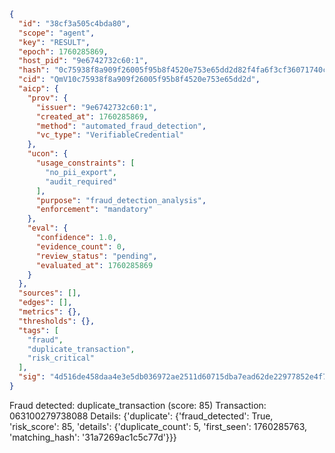 ```json
{
  "id": "38cf3a505c4bda80",
  "scope": "agent",
  "key": "RESULT",
  "epoch": 1760285869,
  "host_pid": "9e6742732c60:1",
  "hash": "0c75938f8a909f26005f95b8f4520e753e65dd2d82f4fa6f3cf36071740c4f92",
  "cid": "QmV10c75938f8a909f26005f95b8f4520e753e65dd2d",
  "aicp": {
    "prov": {
      "issuer": "9e6742732c60:1",
      "created_at": 1760285869,
      "method": "automated_fraud_detection",
      "vc_type": "VerifiableCredential"
    },
    "ucon": {
      "usage_constraints": [
        "no_pii_export",
        "audit_required"
      ],
      "purpose": "fraud_detection_analysis",
      "enforcement": "mandatory"
    },
    "eval": {
      "confidence": 1.0,
      "evidence_count": 0,
      "review_status": "pending",
      "evaluated_at": 1760285869
    }
  },
  "sources": [],
  "edges": [],
  "metrics": {},
  "thresholds": {},
  "tags": [
    "fraud",
    "duplicate_transaction",
    "risk_critical"
  ],
  "sig": "4d516de458daa4e3e5db036972ae2511d60715dba7ead62de22977852e4f75c3"
}
```

Fraud detected: duplicate_transaction (score: 85)
Transaction: 063100279738088
Details: {'duplicate': {'fraud_detected': True, 'risk_score': 85, 'details': {'duplicate_count': 5, 'first_seen': 1760285763, 'matching_hash': '31a7269ac1c5c77d'}}}